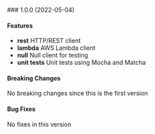 <a name="1.0.0"></a> ### 1.0.0 (2022-05-04)

#### Features
* **rest** HTTP/REST client
* **lambda** AWS Lambda client
* **null** Null client for testing
* **unit tests** Unit tests using Mocha and Matcha

#### Breaking Changes
No breaking changes since this is the first version

#### Bug Fixes
No fixes in this version


